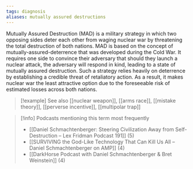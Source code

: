 ```yaml
---
tags: diagnosis
aliases: mutually assured destructions
---
```


Mutually Assured Destruction (MAD) is a military strategy in which two opposing sides deter each other from waging nuclear war by threatening the total destruction of both nations. MAD is based on the concept of mutually-assured-deterrence that was developed during the Cold War. It requires one side to convince their adversary that should they launch a nuclear attack, the adversary will respond in kind, leading to a state of mutually assured destruction. Such a strategy relies heavily on deterrence by establishing a credible threat of retaliatory action. As a result, it makes nuclear war the least attractive option due to the foreseeable risk of estimated losses across both nations.

> [!example] See also
> [[nuclear weapon]], [[arms race]], [[mistake theory]], [[perverse incentive]], [[multipolar trap]]

> [!info] Podcasts mentioning this term most frequently
> * [[Daniel Schmachtenberger: Steering Civilization Away from Self-Destruction – Lex Fridman Podcast 191]] (5)
> * [[SURVIVING the God-Like Technology That Can Kill Us All – Daniel Schmachtenberger on AMP]] (4)
> * [[DarkHorse Podcast with Daniel Schmachtenberger & Bret Weinstein]] (4)